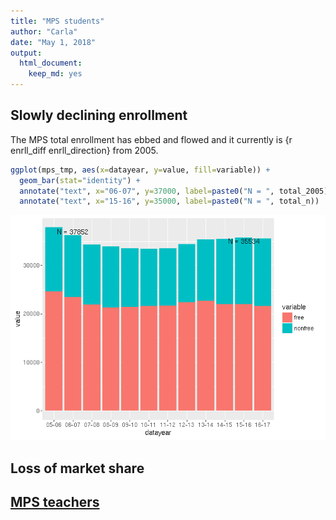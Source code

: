 ```yaml
---
title: "MPS students"
author: "Carla"
date: "May 1, 2018"
output: 
  html_document: 
    keep_md: yes
---
```




## Slowly declining enrollment
The MPS total enrollment has ebbed and flowed and it currently is {r enrll_diff enrll_direction} from 2005. 




```r
ggplot(mps_tmp, aes(x=datayear, y=value, fill=variable)) +
  geom_bar(stat="identity") +
  annotate("text", x="06-07", y=37000, label=paste0("N = ", total_2005)) +
  annotate("text", x="15-16", y=35000, label=paste0("N = ", total_n)) 
```

![](MPS_students_files/figure-html/unnamed-chunk-1-1.png)<!-- -->

## Loss of market share

## [MPS teachers](MPS_teachers.md)
